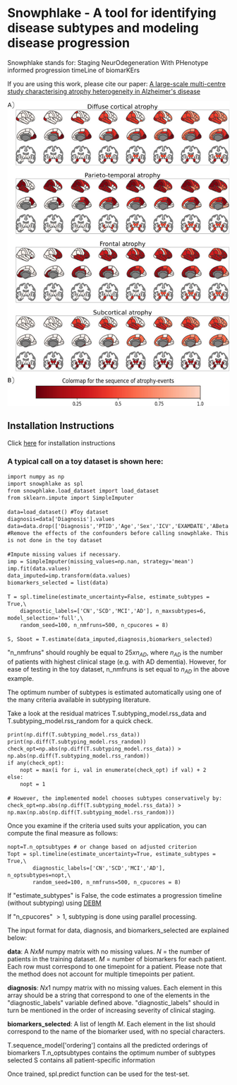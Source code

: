 # Snowphlake - A tool for identifying disease subtypes and modeling disease progression
Snowphlake stands for: Staging NeurOdegeneration With PHenotype informed progression timeLine of biomarKErs

If you are using this work, please cite our paper: [A large-scale multi-centre study characterising atrophy heterogeneity in Alzheimer's disease](https://doi.org/10.1016/j.neuroimage.2025.121381)

![Subtypes in AD](./img.jpg)

## Installation Instructions

Click [here](./installation_instructions.md) for installation instructions

### A typical call on a toy dataset is shown here:
```
import numpy as np
import snowphlake as spl
from snowphlake.load_dataset import load_dataset
from sklearn.impute import SimpleImputer

data=load_dataset() #Toy dataset
diagnosis=data['Diagnosis'].values
data=data.drop(['Diagnosis','PTID','Age','Sex','ICV','EXAMDATE','ABeta'],axis=1,errors='ignore')
#Remove the effects of the confounders before calling snowphlake. This is not done in the toy dataset

#Impute missing values if necessary.
imp = SimpleImputer(missing_values=np.nan, strategy='mean')
imp.fit(data.values)
data_imputed=imp.transform(data.values)
biomarkers_selected = list(data)

T = spl.timeline(estimate_uncertainty=False, estimate_subtypes = True,\
    diagnostic_labels=['CN','SCD','MCI','AD'], n_maxsubtypes=6, model_selection='full',\
    random_seed=100, n_nmfruns=500, n_cpucores = 8)

S, Sboot = T.estimate(data_imputed,diagnosis,biomarkers_selected)
```
"n_nmfruns" should roughly be equal to $25 x n_{AD}$, where $n_{AD}$ is the number of patients with highest clinical stage (e.g. with AD dementia). However, for ease of testing in the toy dataset, n_nmfruns is set equal to $n_{AD}$ in the above example.

The optimum number of subtypes is estimated automatically using one of the many criteria available in subtyping literature. 

Take a look at the residual matrices T.subtyping_model.rss_data and T.subtyping_model.rss_random for a quick check.
```
print(np.diff(T.subtyping_model.rss_data))
print(np.diff(T.subtyping_model.rss_random))
check_opt=np.abs(np.diff(T.subtyping_model.rss_data)) > np.abs(np.diff(T.subtyping_model.rss_random)) 
if any(check_opt):
    nopt = max(i for i, val in enumerate(check_opt) if val) + 2
else:
    nopt = 1

# However, the implemented model chooses subtypes conservatively by:
check_opt=np.abs(np.diff(T.subtyping_model.rss_data)) > np.max(np.abs(np.diff(T.subtyping_model.rss_random)))
```

Once you examine if the criteria used suits your application, you can compute the final measure as follows:
```
nopt=T.n_optsubtypes # or change based on adjusted criterion
Topt = spl.timeline(estimate_uncertainty=True, estimate_subtypes = True,\ 
        diagnostic_labels=['CN','SCD','MCI','AD'], n_optsubtypes=nopt,\
        random_seed=100, n_nmfruns=500, n_cpucores = 8)
```

If "estimate_subtypes" is False, the code estimates a progression timeline (without subtyping) using [DEBM](https://doi.org/10.1016/j.neuroimage.2018.11.024)

If "n_cpucores" $>1$, subtyping is done using parallel processing.

The input format for data, diagnosis, and biomarkers_selected are explained below:

**data**: A $N x M$ numpy matrix with no missing values. $N$ = the number of patients in the training dataset. $M$ = number of biomarkers for each patient. Each row must correspond to one timepoint for a patient. Please note that the method does not account for multiple timepoints per patient.

**diagnosis**: $N x 1$ numpy matrix with no missing values. Each element in this array should be a string that correspond to one of the elements in the "diagnostic\_labels" variable defined above. "diagnostic\_labels" should in turn be mentioned in the order of increasing severity of clinical staging.

**biomarkers\_selected**: A list of length $M$. Each element in the list should correspond to the name of the biomarker used, with no special characters.

T.sequence_model['ordering'] contains all the predicted orderings of biomarkers
T.n_optsubtypes contains the optimum number of subtypes selected
S contains all patient-specific information

Once trained, spl.predict function can be used for the test-set.
